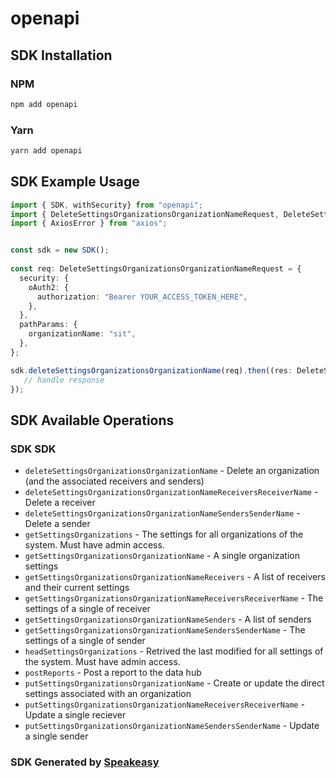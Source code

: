 # openapi

<!-- Start SDK Installation -->
## SDK Installation

### NPM

```bash
npm add openapi
```

### Yarn

```bash
yarn add openapi
```
<!-- End SDK Installation -->

## SDK Example Usage
<!-- Start SDK Example Usage -->
```typescript
import { SDK, withSecurity} from "openapi";
import { DeleteSettingsOrganizationsOrganizationNameRequest, DeleteSettingsOrganizationsOrganizationNameResponse } from "openapi/src/sdk/models/operations";
import { AxiosError } from "axios";


const sdk = new SDK();
    
const req: DeleteSettingsOrganizationsOrganizationNameRequest = {
  security: {
    oAuth2: {
      authorization: "Bearer YOUR_ACCESS_TOKEN_HERE",
    },
  },
  pathParams: {
    organizationName: "sit",
  },
};

sdk.deleteSettingsOrganizationsOrganizationName(req).then((res: DeleteSettingsOrganizationsOrganizationNameResponse | AxiosError) => {
   // handle response
});
```
<!-- End SDK Example Usage -->

<!-- Start SDK Available Operations -->
## SDK Available Operations

### SDK SDK

* `deleteSettingsOrganizationsOrganizationName` - Delete an organization (and the associated receivers and senders)
* `deleteSettingsOrganizationsOrganizationNameReceiversReceiverName` - Delete a receiver
* `deleteSettingsOrganizationsOrganizationNameSendersSenderName` - Delete a sender
* `getSettingsOrganizations` - The settings for all organizations of the system. Must have admin access.
* `getSettingsOrganizationsOrganizationName` - A single organization settings
* `getSettingsOrganizationsOrganizationNameReceivers` - A list of receivers and their current settings
* `getSettingsOrganizationsOrganizationNameReceiversReceiverName` - The settings of a single of receiver
* `getSettingsOrganizationsOrganizationNameSenders` - A list of senders
* `getSettingsOrganizationsOrganizationNameSendersSenderName` - The settings of a single of sender
* `headSettingsOrganizations` - Retrived the last modified for all settings of the system. Must have admin access.
* `postReports` - Post a report to the data hub
* `putSettingsOrganizationsOrganizationName` - Create or update the direct settings associated with an organization
* `putSettingsOrganizationsOrganizationNameReceiversReceiverName` - Update a single reciever
* `putSettingsOrganizationsOrganizationNameSendersSenderName` - Update a single sender

<!-- End SDK Available Operations -->

### SDK Generated by [Speakeasy](https://docs.speakeasyapi.dev/docs/using-speakeasy/client-sdks)
